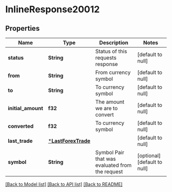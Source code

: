 # InlineResponse20012

## Properties
Name | Type | Description | Notes
------------ | ------------- | ------------- | -------------
**status** | **String** | Status of this requests response | [default to null]
**from** | **String** | From currency symbol | [default to null]
**to** | **String** | To currency symbol | [default to null]
**initial_amount** | **f32** | The amount we are to convert | [default to null]
**converted** | **f32** | To currency symbol | [default to null]
**last_trade** | [***LastForexTrade**](LastForexTrade.md) |  | [default to null]
**symbol** | **String** | Symbol Pair that was evaluated from the request | [optional] [default to null]

[[Back to Model list]](../README.md#documentation-for-models) [[Back to API list]](../README.md#documentation-for-api-endpoints) [[Back to README]](../README.md)

